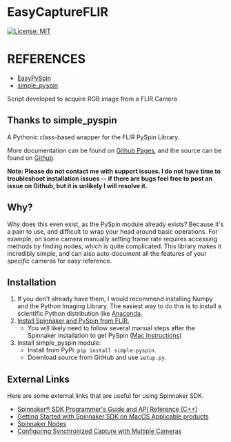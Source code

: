 # EasyCaptureFLIR

[![License: MIT](https://img.shields.io/badge/License-MIT-green.svg)](https://opensource.org/licenses/MIT)

# REFERENCES 
* [EasyPySpin](https://github.com/elerac/EasyPySpin)
* [simple_pyspin](https://github.com/klecknerlab/simple_pyspin)

Script developed to acquire RGB image from a FLIR Camera

##  Thanks to simple_pyspin
A Pythonic class-based wrapper for the FLIR PySpin Library.

More documentation can be found on [Github Pages](https://klecknerlab.github.io/simple_pyspin/), and the source can be found on [Github](https://github.com/klecknerlab/simple_pyspin).

**Note: Please do not contact me with support issues.  I do not have time to troubleshoot installation issues -- if there are bugs feel free to post an issue on Github, but it is unlikely I will resolve it.**

## Why?
Why does this even exist, as the PySpin module already exists?  Because it's a pain to use, and difficult to wrap your head around basic operations.  For example, on some camera manually setting frame rate requires accessing methods by finding nodes, which is quite complicated.  This library makes it incredibly simple, and can also auto-document all the features of your *specific* cameras for easy reference.  

## Installation
1. If you don't already have them, I would recommend installing Numpy and the Python Imaging Library.  The easiest way to do this is to install a scientific Python distribution like [Anaconda](https://www.anaconda.com/distribution/).
2. [Install Spinnaker and PySpin from FLIR.](https://www.flir.com/products/spinnaker-sdk/)  
    - You will likely need to follow several manual steps after the Spinnaker installation to get PySpin ([Mac Instructions](https://www.flir.com/support-center/iis/machine-vision/application-note/getting-started-with-spinnaker-sdk-on-macos/,))
3. Install simple_pyspin module:
    - Install from PyPi: `pip install simple-pyspin`.
    - Download source from GitHub and use `setup.py`.
   
## External Links
Here are some external links that are useful for using Spinnaker SDK.
* [Spinnaker® SDK Programmer's Guide and API Reference (C++)](http://softwareservices.ptgrey.com/Spinnaker/latest/index.html)
* [Getting Started with Spinnaker SDK on MacOS Applicable products](https://www.flir.com/support-center/iis/machine-vision/application-note/getting-started-with-spinnaker-sdk-on-macos/)
* [Spinnaker Nodes](https://www.flir.com/support-center/iis/machine-vision/application-note/spinnaker-nodes/)
* [Configuring Synchronized Capture with Multiple Cameras](https://www.flir.com/support-center/iis/machine-vision/application-note/configuring-synchronized-capture-with-multiple-cameras)

